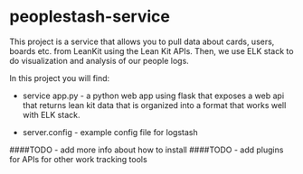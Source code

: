 # peoplestash-service

This project is a service that allows you to pull data about cards, users, boards etc. from LeanKit using the Lean Kit APIs.
Then, we use ELK stack to do visualization and analysis of our people logs.

In this project you will find:

- service
	app.py - a python web app using flask that exposes a web api that returns lean kit data that is organized into a format that works well with ELK stack.

- server.config - example config file for logstash

####TODO - add more info about how to install
####TODO - add plugins for APIs for other work tracking tools


